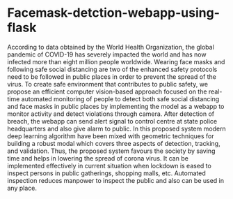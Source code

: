 # Facemask-detction-webapp-using-flask
According to data obtained by the World Health Organization, the global pandemic of COVID-19 has severely impacted the world and has now infected more than eight million people worldwide. Wearing face masks and following safe social distancing are two of the enhanced safety protocols need to be followed in public places in order to prevent the spread of the virus. To create safe environment that contributes to public safety, we propose an efficient computer vision-based approach focused on the real-time automated monitoring of people to detect both safe social distancing and face masks in public places by implementing the model as a webapp to monitor activity and detect violations through camera. After detection of breach, the webapp can send alert signal to control centre at state police headquarters and also give alarm to public. In this proposed system modern deep learning algorithm have been mixed with geometric techniques for building a robust modal which covers three aspects of detection, tracking, and validation. Thus, the proposed system favours the society by saving time and helps in lowering the spread of corona virus. It can be implemented effectively in current situation when lockdown is eased to inspect persons in public gatherings, shopping malls, etc. Automated inspection reduces manpower to inspect the public and also can be used in any place. 

